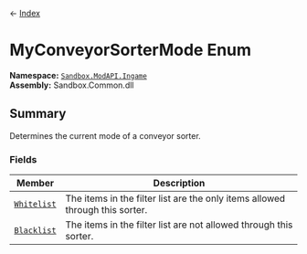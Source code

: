 ← [Index](ApiIndex)
# MyConveyorSorterMode Enum
**Namespace:** [`Sandbox.ModAPI.Ingame`](Sandbox.ModAPI.Ingame)  
**Assembly:** Sandbox.Common.dll  
## Summary
Determines the current mode of a conveyor sorter.
### Fields
|Member|Description|
|---|---|
|[`Whitelist`](Sandbox.ModAPI.Ingame.Whitelist)|The items in the filter list are the only items allowed through this sorter.|
|[`Blacklist`](Sandbox.ModAPI.Ingame.Blacklist)|The items in the filter list are not allowed through this sorter.|
